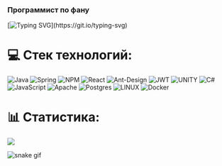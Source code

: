 ### Программист по фану
[![Typing SVG](https://readme-typing-svg.demolab.com?font=Fira+Code&pause=1000&color=000000&width=1300&lines=%D0%A6%D0%B5%D0%BB%D1%8C%3A+%D1%81%D0%BE%D0%B2%D0%B5%D1%80%D1%88%D0%B0%D1%82%D1%8C+%D0%BC%D0%B0%D0%BB%D0%B5%D0%BD%D1%8C%D0%BA%D0%B8%D0%B5+%D1%83%D0%BB%D1%83%D1%87%D1%88%D0%B5%D0%BD%D0%B8%D1%8F+%D0%BA%D0%B0%D0%B6%D0%B4%D1%8B%D0%B9+%D0%B4%D0%B5%D0%BD%D1%8C%2C+%D0%BA%D0%BE%D1%82%D0%BE%D1%80%D1%8B%D0%B5+%D0%B2+%D1%81%D1%83%D0%BC%D0%BC%D0%B5+%D0%BF%D1%80%D0%B8%D0%B2%D0%B5%D0%B4%D1%83%D1%82+%D0%BA+%D0%B7%D0%BD%D0%B0%D1%87%D0%B8%D1%82%D0%B5%D0%BB%D1%8C%D0%BD%D1%8B%D0%BC+%D0%B8%D0%B7%D0%BC%D0%B5%D0%BD%D0%B5%D0%BD%D0%B8%D1%8F%D0%BC...;%D0%94%D0%B5%D0%B2%D0%B8%D0%B7%3A+%D0%95%D1%81%D0%BB%D0%B8+%D0%B4%D0%BE%D0%BB%D0%B3%D0%BE+%D0%BC%D1%83%D1%87%D0%B8%D1%82%D1%8C%D1%81%D1%8F%2C+%D1%87%D1%82%D0%BE-%D0%BD%D0%B8%D0%B1%D1%83%D0%B4%D1%8C+%D0%BF%D0%BE%D0%BB%D1%83%D1%87%D0%B8%D1%82%D1%81%D1%8F...)](https://git.io/typing-svg)
# 💻 Стек технологий:
![Java](https://img.shields.io/badge/java-%23ED8B00.svg?style=plastic&logo=java&logoColor=white) ![Spring](https://img.shields.io/badge/spring-%236DB33F.svg?style=plastic&logo=spring&logoColor=white) ![NPM](https://img.shields.io/badge/NPM-%23000000.svg?style=plastic&logo=npm&logoColor=white) ![React](https://img.shields.io/badge/react-%2320232a.svg?style=plastic&logo=react&logoColor=%2361DAFB) ![Ant-Design](https://img.shields.io/badge/-AntDesign-%230170FE?style=plastic&logo=ant-design&logoColor=white) ![JWT](https://img.shields.io/badge/JWT-black?style=plastic&logo=JSON%20web%20tokens) ![UNITY](https://img.shields.io/badge/Unity-%2320232a.svg?style=plastic&logo=unity&logoColor=white) ![C#](https://img.shields.io/badge/c%23-%23239120.svg?style=plastic&logo=c-sharp&logoColor=white) ![JavaScript](https://img.shields.io/badge/javascript-%23323330.svg?style=plastic&logo=javascript&logoColor=%23F7DF1E) ![Apache](https://img.shields.io/badge/apache-%23D42029.svg?style=plastic&logo=apache&logoColor=white) ![Postgres](https://img.shields.io/badge/postgres-%23316192.svg?style=plastic&logo=postgresql&logoColor=white) ![LINUX](https://img.shields.io/badge/Linux-FCC624?style=plastic&logo=linux&logoColor=black) ![Docker](https://img.shields.io/badge/docker-%230db7ed.svg?style=plastic&logo=docker&logoColor=white)
# 📊 Статистика:
![](https://github-readme-stats.vercel.app/api/top-langs/?username=pav22sher&theme=default&hide_border=false&include_all_commits=true&count_private=true&layout=compact)

![snake gif](https://github.com/pav22sher/pav22sher/blob/output/github-contribution-grid-snake.svg)
